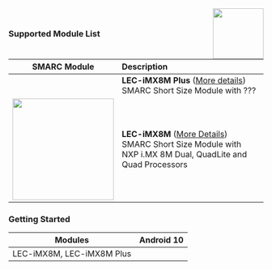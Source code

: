 <img src="https://upload.wikimedia.org/wikipedia/commons/thumb/8/82/Android_logo_2019.svg/1374px-Android_logo_2019.svg.png" width="100" align="right">
<br>

### Supported Module List

###  


|                         SMARC Module                         | Description                                                  |
| :----------------------------------------------------------: | :----------------------------------------------------------- |
|                                                              | **LEC-iMX8M Plus** ([More details]())  <br />     SMARC Short Size Module with ???<br /> |
| <img src="https://cdn.adlinktech.com/webupd/products/images/1752/LEC-iMX8M-F_(1)_web.jpg" width="200"/> | **LEC-iMX8M** ([More Details](https://www.adlinktech.com/Products/Computer_on_Modules/SMARC/LEC-iMX8M?lang=en)) <br>     SMARC Short Size Module with NXP i.MX 8M Dual, QuadLite and Quad Processors |






### Getting Started

| Modules                   | Android 10 |
| ------------------------- | ---------- |
| LEC-iMX8M, LEC-iMX8M Plus |            |

 


